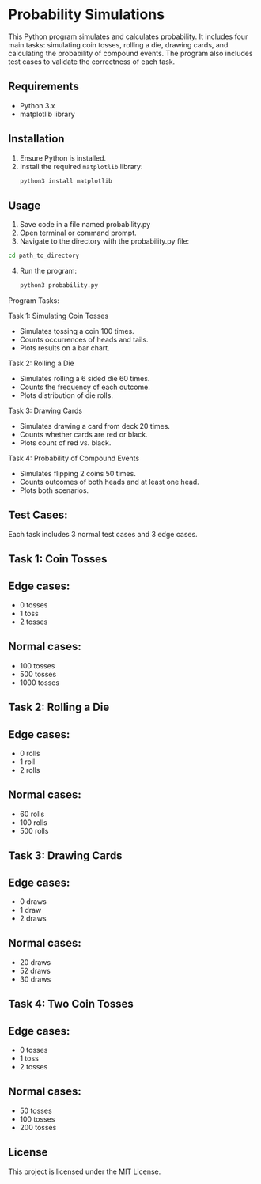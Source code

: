 # Probability Simulations

This Python program simulates and calculates probability. 
It includes four main tasks: simulating coin tosses, rolling a die, drawing cards, and calculating the probability of compound events. 
The program also includes test cases to validate the correctness of each task.

## Requirements

- Python 3.x
- matplotlib library

## Installation

1. Ensure Python is installed.
2. Install the required `matplotlib` library:
   ```bash
   python3 install matplotlib
   ```
   
## Usage

1. Save code in a file named probability.py
2. Open terminal or command prompt.
3. Navigate to the directory with the probability.py file:
```bash
cd path_to_directory
```
4. Run the program:
   ```bash
   python3 probability.py
   ```

Program Tasks:

Task 1: Simulating Coin Tosses
- Simulates tossing a coin 100 times.
- Counts occurrences of heads and tails.
- Plots results on a bar chart.

Task 2: Rolling a Die
- Simulates rolling a 6 sided die 60 times.
- Counts the frequency of each outcome.
- Plots distribution of die rolls.

Task 3: Drawing Cards
- Simulates drawing a card from deck 20 times.
- Counts whether cards are red or black.
- Plots count of red vs. black.

Task 4: Probability of Compound Events
- Simulates flipping 2 coins 50 times.
- Counts outcomes of both heads and at least one head.
- Plots both scenarios.

## Test Cases:

Each task includes 3 normal test cases and 3 edge cases. 

## Task 1: Coin Tosses
## Edge cases:
- 0 tosses
- 1 toss
- 2 tosses
## Normal cases:
- 100 tosses
- 500 tosses
- 1000 tosses

## Task 2: Rolling a Die
## Edge cases:
- 0 rolls
- 1 roll
- 2 rolls
## Normal cases:
- 60 rolls
- 100 rolls
- 500 rolls

## Task 3: Drawing Cards
## Edge cases:
- 0 draws
- 1 draw
- 2 draws
## Normal cases:
- 20 draws
- 52 draws
- 30 draws

## Task 4: Two Coin Tosses
## Edge cases:
- 0 tosses
- 1 toss
- 2 tosses
## Normal cases:
- 50 tosses
- 100 tosses
- 200 tosses

## License

This project is licensed under the MIT License.
